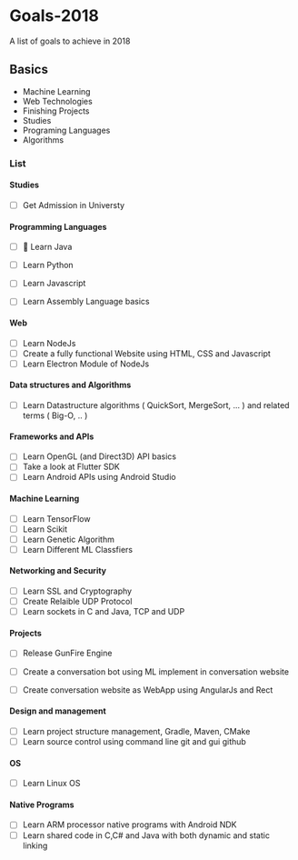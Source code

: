 # Goals-2018
A list of goals to achieve in 2018

## Basics
* Machine Learning
* Web Technologies
* Finishing Projects
* Studies
* Programing Languages
* Algorithms

### List

#### Studies
- [ ] Get Admission in Universty

#### Programming Languages
- [ ] :pushpin: Learn Java
- [ ] Learn Python
- [ ] Learn Javascript
- [ ] Learn Assembly Language basics


#### Web
- [ ] Learn NodeJs
- [ ] Create a fully functional Website using HTML, CSS and Javascript
- [ ] Learn Electron Module of NodeJs

#### Data structures and Algorithms
- [ ] Learn Datastructure algorithms ( QuickSort, MergeSort, ... ) and related terms ( Big-O, .. )

#### Frameworks and APIs
- [ ] Learn OpenGL (and Direct3D) API basics
- [ ] Take a look at Flutter SDK
- [ ] Learn Android APIs using Android Studio

#### Machine Learning
- [ ] Learn TensorFlow
- [ ] Learn Scikit
- [ ] Learn Genetic Algorithm
- [ ] Learn Different ML Classfiers

#### Networking and Security
- [ ] Learn SSL and Cryptography
- [ ] Create Relaible UDP Protocol
- [ ] Learn sockets in C and Java, TCP and UDP

#### Projects
- [ ] Release GunFire Engine
- [ ] Create a conversation bot using ML implement in conversation website
- [ ] Create conversation website as WebApp using AngularJs and Rect


#### Design and management
- [ ] Learn project structure management, Gradle, Maven, CMake
- [ ] Learn source control using command line git and gui github

#### OS
- [ ] Learn Linux OS

#### Native Programs
- [ ] Learn ARM processor native programs with Android NDK
- [ ] Learn shared code in C,C# and Java with both dynamic and static linking
